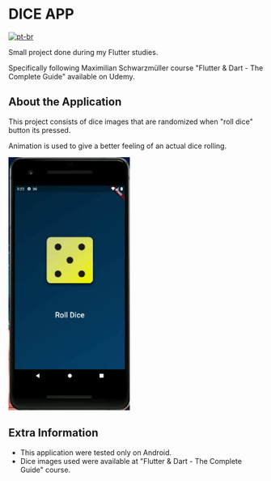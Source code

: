 # DICE APP
[![pt-br](https://img.shields.io/badge/lang-pt--br-green.svg)](https://github.com/AnnaAlbuquerque/dice_app/blob/main/README-PT.md)

Small project done during my Flutter studies. 

Specifically following Maximilian Schwarzmüller course "Flutter & Dart - The Complete Guide" available on Udemy.

## About the Application

This project consists of dice images that are randomized when "roll dice" button its pressed. 

Animation is used to give a better feeling of an actual dice rolling.

<img src="./assets/images/read_me/dice_app.gif" height = "500">

## Extra Information

- This application were tested only on Android. 
- Dice images used were available at "Flutter & Dart - The Complete Guide" course.

